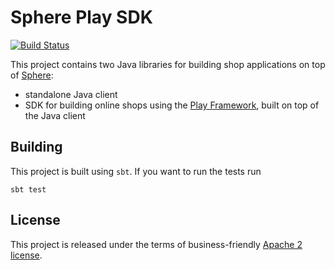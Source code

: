 # Sphere Play SDK

[![Build Status](https://travis-ci.org/commercetools/sphere-play-sdk.png)](https://travis-ci.org/commercetools/sphere-play-sdk)

This project contains two Java libraries for building shop applications on top of [Sphere](http://sphere.io):

* standalone Java client
* SDK for building online shops using the [Play Framework](http://www.playframework.com/), built on top of the Java client

## Building
This project is built using `sbt`. If you want to run the tests run
```
sbt test
```

## License

This project is released under the terms of business-friendly [Apache 2 license](http://www.apache.org/licenses/LICENSE-2.0.txt).
